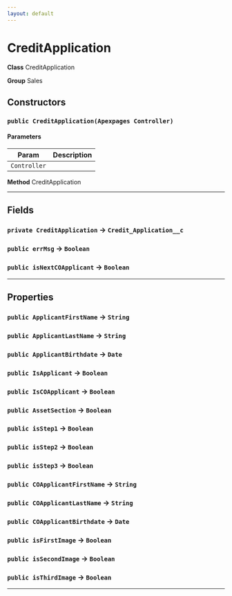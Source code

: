 ```yaml
---
layout: default
---
```

# CreditApplication



**Class** CreditApplication


**Group** Sales

## Constructors
### `public CreditApplication(Apexpages Controller)`
#### Parameters

|Param|Description|
|---|---|
|`Controller`||


**Method** CreditApplication

---
## Fields

### `private CreditApplication` → `Credit_Application__c`


### `public errMsg` → `Boolean`


### `public isNextCOApplicant` → `Boolean`


---
## Properties

### `public ApplicantFirstName` → `String`


### `public ApplicantLastName` → `String`


### `public ApplicantBirthdate` → `Date`


### `public IsApplicant` → `Boolean`


### `public IsCOApplicant` → `Boolean`


### `public AssetSection` → `Boolean`


### `public isStep1` → `Boolean`


### `public isStep2` → `Boolean`


### `public isStep3` → `Boolean`


### `public COApplicantFirstName` → `String`


### `public COApplicantLastName` → `String`


### `public COApplicantBirthdate` → `Date`


### `public isFirstImage` → `Boolean`


### `public isSecondImage` → `Boolean`


### `public isThirdImage` → `Boolean`


---
